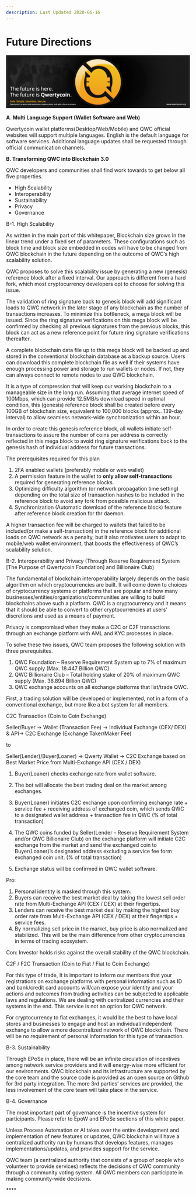 ```yaml
---
description: Last Updated 2020-06-16
---
```


# Future Directions

![](.gitbook/assets/top-2.png)

**A. Multi Language Support \(Wallet Software and Web\)**

Qwertycoin wallet platforms\(Desktop/Web/Mobile\) and QWC official websites will support multiple languages. English is the default language for software services. Additional language updates shall be requested through official communication channels.

**B. Transforming QWC into Blockchain 3.0**

QWC developers and communities shall find work towards to get below all five properties.

* High Scalability
* Interoperability
* Sustainability
* Privacy
* Governance

B-1. High Scalability

As written in the main part of this whitepaper, Blockchain size grows in the linear trend under a fixed set of parameters. These configurations such as block time and block size embedded in codes will have to be changed from QWC blockchain in the future depending on the outcome of QWC’s high scalability solution.

QWC proposes to solve this scalability issue by generating a new \(genesis\) reference block after a fixed interval. Our approach is different from a hard fork, which most cryptocurrency developers opt to choose for solving this issue.

The validation of ring signature back to genesis block will add significant loads to QWC network in the later stage of any blockchain as the number of transactions increases. To minimize this bottleneck, a mega block will be issued. Since the ring signature verifications on this mega block will be confirmed by checking all previous signatures from the previous blocks, this block can act as a new reference point for future ring signature verifications thereafter.

A complete blockchain data file up to this mega block will be backed up and stored in the conventional blockchain database as a backup source. Users can download this complete blockchain file as well if their systems have enough processing power and storage to run wallets or nodes. If not, they can always connect to remote nodes to use QWC blockchain.

It is a type of compression that will keep our working blockchain to a manageable size in the long run. Assuming that average internet speed of 100Mbps, which can provide 12.5MB/s download speed in optimal condition, this \(genesis\) reference block shall be created before every 100GB of blockchain size, equivalent to 100,000 blocks \(approx.. 139-day interval\) to allow seamless network-wide synchronization within an hour.

In order to create this genesis reference block, all wallets initiate self-transactions to assure the number of coins per address is correctly reflected in this mega block to avoid ring signature verifications back to the genesis hash of individual address for future transactions.

The prerequisites required for this plan

1. 2FA enabled wallets \(preferably mobile or web wallet\)
2. A permission feature in the wallet to **only allow self-transactions** required for generating reference blocks.
3. Optimizing difficulty algorithm \(or network propagation time setting\) depending on the total size of transaction hashes to be included in the reference block to avoid any fork from possible malicious attack.
4. Synchronization \(Automatic download of the reference block\) feature after reference block creation for thr daemon.

A higher transaction fee will be charged to wallets that failed to be included\(or make a self-transaction\) in the reference block for additional loads on QWC network as a penalty, but it also motivates users to adapt to mobile/web wallet environment, that boosts the effectiveness of QWC’s scalability solution.

B-2. Interoperability and Privacy \(Through Reserve Requirement System \[The Purpose of Qwertycoin Foundation\] and Billionaire Club\)

The fundamental of blockchain interoperability largely depends on the basic algorithm on which cryptocurrencies are built. It will come down to choices of cryptocurrency systems or platforms that are popular and how many businesses/entities/organizations/communities are willing to build blockchains above such a platform. QWC is a cryptocurrency and it means that it should be able to convert to other cryptocurrencies at users’ discretions and used as a means of payment.

Privacy is compromised when they make a C2C or C2F transactions through an exchange platform with AML and KYC processes in place.

To solve these two issues, QWC team proposes the following solution with three prerequisites.

1. QWC Foundation – Reserve Requirement System up to 7% of maximum QWC supply \(Max. 18.447 Billion QWC\)
2. QWC Billionaire Club – Total holding stake of 20% of maximum QWC supply \(Max. 36.894 Billion QWC\)
3. QWC exchange accounts on all exchange platforms that list/trade QWC.

First, a trading solution will be developed or implemented, not in a form of a conventional exchange, but more like a bot system for all members.

C2C Transaction \(Coin to Coin Exchange\)

Seller/Buyer -&gt; Wallet \(Transaction Fee\) -&gt; Individual Exchange \(CEX/ DEX\) & API-&gt; C2C Exchange \(Exchange Taker/Maker Fee\)

to

Seller\(Lender\)/Buyer\(Loaner\) -&gt; Qwerty Wallet -&gt; C2C Exchange based on Best Market Price from Multi-Exchange API \(CEX / DEX\)

1. Buyer\(Loaner\) checks exchange rate from wallet software.

2. The bot will allocate the best trading deal on the market among exchanges.

3. Buyer\(Loaner\) initiates C2C exchange upon confirming exchange rate + service fee + receiving address of exchanged coin, which sends QWC to a designated wallet address + transaction fee in QWC \(% of total transaction\)

4. The QWC coins funded by Seller\(Lender – Reserve Requirement System and/or QWC Billionaire Club\) on the exchange platform will initiate C2C exchange from the market and send the exchanged coin to Buyer\(Loaner\)’s designated address excluding a service fee form exchanged coin unit. \(% of total transaction\)

5. Exchange status will be confirmed in QWC wallet software.

Pro:  
1. Personal identity is masked through this system.  
2. Buyers can receive the best market deal by taking the lowest sell order rate from Multi-Exchange API \(CEX / DEX\) at their fingertips.  
3. Lenders can receive the best market deal by making the highest buy order rate from Multi-Exchange API \(CEX / DEX\) at their fingertips + service fees.  
4. By normalizing sell price in the market, buy price is also normalized and stabilized. This will be the main difference from other cryptocurrencies in terms of trading ecosystem.

Con: Investor holds risks against the overall stability of the QWC blockchain.

C2F / F2C Transaction \(Coin to Fiat / Fiat to Coin Exchange\)

For this type of trade, It is important to inform our members that your registrations on exchange platforms with personal information such as ID and bank/credit card accounts will/can expose your identity and your actions and outcomes from trading activities can be subjected to applicable laws and regulations. We are dealing with centralized currencies and their systems in the end. This service is not an option for QWC network.

For cryptocurrency to fiat exchanges, it would be the best to have local stores and businesses to engage and host an individual/independent exchange to allow a more decentralized network of QWC blockchain. There will be no requirement of personal information for this type of transaction.

B-3. Sustainability

Through EPoSe in place, there will be an infinite circulation of incentives among network service providers and it will energy-wise more efficient for our environments. QWC blockchain and its infrastructure are supported by the core team and the source code is provided as an open source on Github for 3rd party integration. The more 3rd parties’ services are provided, the less involvement of the core team will take place in the service.

B-4. Governance

The most important part of governance is the incentive system for participants. Please refer to EpoW and EPoSe sections of this white paper.

Unless Process Automation or AI takes over the entire development and implementation of new features or updates, QWC blockchain will have a centralized authority run by humans that develops features, manages implementations/updates, and provides support for the service.

QWC team \(a centralized authority that consists of a group of people who volunteer to provide services\) reflects the decisions of QWC community through a community voting system. All QWC members can participate in making community-wide decisions.

\*\*\*\*

